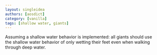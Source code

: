 ```yaml
---
layout: singleidea
authors: [aosdict]
category: [vanilla]
tags: [shallow water, giants]
---
```

Assuming a shallow water behavior is implemented: all giants should use the shallow water behavior of only wetting their feet even when walking through deep water.
